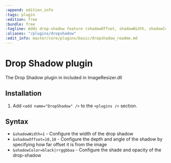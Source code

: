 ```yaml
---
:append: edition_info
:tags: plugin
:edition: free
:bundle: free
:tagline: Adds drop-shadow feature (shadowOffset, shadowWidth, shadowColor)
:aliases: "/plugins/dropshadow"
:edit_info: master/core/plugins/basic/dropshadow_readme.md
---
```


# Drop Shadow plugin

The Drop Shadow plugin in included in ImageResizer.dll

## Installation

1. Add `<add name="DropShadow" />` to the `<plugins />` section.


## Syntax

* `&shadowWidth=1` - Configure the width of the drop shadow
* `&shadowOffset=10,10` - Configure the depth and angle of the shadow by specifying how far offset it is from the image
* `&shadowColor=black|rrggbbaa` - Configure the shade and opacity of the drop-shadow